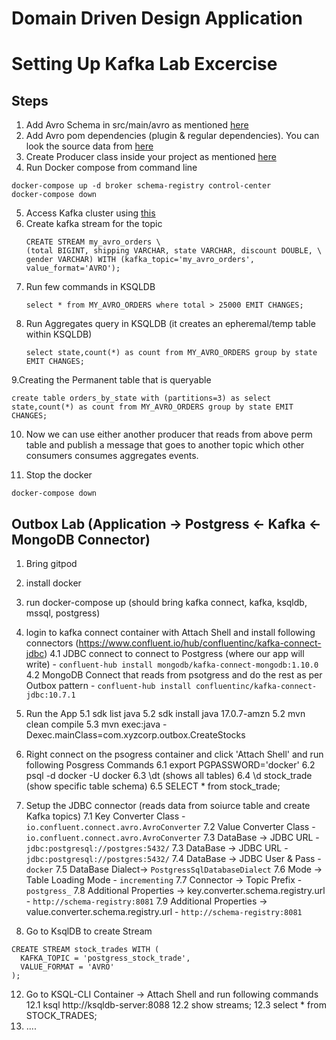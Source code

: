 # Domain Driven Design Application

# Setting Up Kafka Lab Excercise

## Steps
1. Add Avro Schema in src/main/avro as mentioned [here](https://github.com/dhinojosa/kafka-client/blob/answers/src/main/avro/Order.avsc)
2. Add Avro pom dependencies (plugin & regular dependencies). You can look the source data from [here](https://github.com/dhinojosa/kafka-client/blob/answers/pom.xml)
3. Create Producer class inside your project as mentioned [here](https://github.com/dhinojosa/kafka-client/blob/answers/src/main/java/com/xyzcorp/MyAvroProducer.java)
4. Run Docker compose from command line
```aidl
docker-compose up -d broker schema-registry control-center
docker-compose down
```
5. Access Kafka cluster using [this](http://localhost:9021)
6. Create kafka stream for the topic
    ```
    CREATE STREAM my_avro_orders \
    (total BIGINT, shipping VARCHAR, state VARCHAR, discount DOUBLE, \
    gender VARCHAR) WITH (kafka_topic='my_avro_orders', value_format='AVRO');
    ```
7. Run few commands in KSQLDB
   ```
   select * from MY_AVRO_ORDERS where total > 25000 EMIT CHANGES;
   ```
8. Run Aggregates query in KSQLDB (it creates an epheremal/temp table within KSQLDB)
   ```Aggregates based of State
   select state,count(*) as count from MY_AVRO_ORDERS group by state EMIT CHANGES;
   ```
9.Creating the Permanent table that is queryable
   ```
   create table orders_by_state with (partitions=3) as select state,count(*) as count from MY_AVRO_ORDERS group by state EMIT CHANGES;
   ```
10. Now we can use either another producer that reads from above perm table and publish a message that goes to another topic which other consumers consumes aggregates events.

11. Stop the docker
   ```
   docker-compose down
   ```

## Outbox Lab (Application -> Postgress <- Kafka <- MongoDB Connector)
1. Bring gitpod
2. install docker
3. run docker-compose up (should bring kafka connect, kafka, ksqldb, mssql, postgress)
4. login to kafka connect container with Attach Shell and install following connectors (https://www.confluent.io/hub/confluentinc/kafka-connect-jdbc)
   4.1 JDBC connect to connect to Postgress (where our app will write) - `confluent-hub install mongodb/kafka-connect-mongodb:1.10.0`
   4.2 MongoDB Connect that reads from psotgress and do the rest as per Outbox pattern - `confluent-hub install confluentinc/kafka-connect-jdbc:10.7.1`
5. Run the App
   5.1 sdk list java
   5.2  sdk install java 17.0.7-amzn
   5.2 mvn clean compile
   5.3 mvn exec:java -Dexec.mainClass=com.xyzcorp.outbox.CreateStocks

6. Right connect on the psogress container and click 'Attach Shell' and run following Posgress Commands
   6.1 export PGPASSWORD='docker'
   6.2 psql -d docker -U docker
   6.3 \dt (shows all tables)
   6.4 \d stock_trade (show specific table schema)
   6.5 SELECT * from stock_trade;
7. Setup the JDBC connector (reads data from soiurce table and create Kafka topics)
   7.1 Key Converter Class - `io.confluent.connect.avro.AvroConverter`
   7.2 Value Converter Class - `io.confluent.connect.avro.AvroConverter`
   7.3 DataBase -> JDBC URL - `jdbc:postgresql://postgres:5432/`
   7.3 DataBase -> JDBC URL - `jdbc:postgresql://postgres:5432/`
   7.4 DataBase -> JDBC User & Pass - `docker`
   7.5 DataBase Dialect-> `PostgressSqlDatabaseDialect`
   7.6 Mode -> Table Loading Mode - `incrementing`
   7.7 Connector -> Topic Prefix - `postgress_`
   7.8 Additional Properties -> key.converter.schema.registry.url - `http://schema-registry:8081`
   7.9 Additional Properties -> value.converter.schema.registry.url - `http://schema-registry:8081`
10. Go to KsqlDB to create Stream
```aidl
CREATE STREAM stock_trades WITH (
  KAFKA_TOPIC = 'postgress_stock_trade',
  VALUE_FORMAT = 'AVRO'
);
```
12. Go to KSQL-CLI Container -> Attach Shell and run following commands
    12.1 ksql http://ksqldb-server:8088
    12.2 show streams;
    12.3 select * from STOCK_TRADES;
13. ....